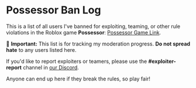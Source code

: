 # Possessor Ban Log  

This is a list of all users I've banned for exploiting, teaming, or other rule violations in the Roblox game **Possessor**: [Possessor Game Link](https://www.roblox.com/games/14841485778/CODES-Possessor).  

🚨 **Important:** This list is for tracking my moderation progress. **Do not spread hate** to any users listed here.  

If you'd like to report exploiters or teamers, please use the **#exploiter-report** channel in [our Discord](https://discord.gg/possessor).  

Anyone can end up here if they break the rules, so play fair!  
